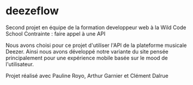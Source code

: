 # deezeflow

Second projet en équipe de la formation developpeur web à la Wild Code School
Contrainte : faire appel à une API

Nous avons choisi pour ce projet d'utiliser l'API de la plateforme musicale Deezer.
Ainsi nous avons développé notre variante du site pensée principalement pour une expérience mobile basée sur le mood de l'utilisateur.

Projet réalisé avec Pauline Royo, Arthur Garnier et Clément Dalrue
